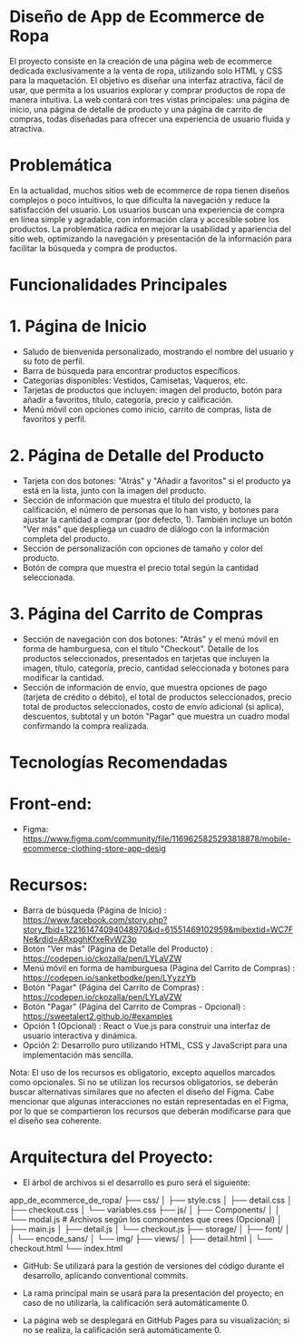 # Diseño de App de Ecommerce de Ropa

El proyecto consiste en la creación de una página web de ecommerce dedicada exclusivamente a la venta de ropa, utilizando solo HTML y CSS para la maquetación. El objetivo es diseñar una interfaz atractiva, fácil de usar, que permita a los usuarios explorar y comprar productos de ropa de manera intuitiva. La web contará con tres vistas principales: una página de inicio, una página de detalle de producto y una página de carrito de compras, todas diseñadas para ofrecer una experiencia de usuario fluida y atractiva.


# Problemática

En la actualidad, muchos sitios web de ecommerce de ropa tienen diseños complejos o poco intuitivos, lo que dificulta la navegación y reduce la satisfacción del usuario. Los usuarios buscan una experiencia de compra en línea simple y agradable, con información clara y accesible sobre los productos. La problemática radica en mejorar la usabilidad y apariencia del sitio web, optimizando la navegación y presentación de la información para facilitar la búsqueda y compra de productos.


# Funcionalidades Principales

# 1. Página de Inicio

  - Saludo de bienvenida personalizado, mostrando el nombre del usuario y su foto de perfil.
  - Barra de búsqueda para encontrar productos específicos.
  - Categorías disponibles: Vestidos, Camisetas, Vaqueros, etc.
  - Tarjetas de productos que incluyen: imagen del producto, botón para añadir a favoritos, título, categoría, precio y calificación.
  - Menú móvil con opciones como inicio, carrito de compras, lista de favoritos y perfil.

# 2. Página de Detalle del Producto

  - Tarjeta con dos botones: "Atrás" y "Añadir a favoritos" si el producto ya está en la lista, junto con la imagen del producto.
  - Sección de información que muestra el título del producto, la calificación, el número de personas que lo han visto, y botones para ajustar la cantidad a comprar (por defecto, 1). También incluye un botón "Ver más" que despliega un cuadro de diálogo con la información completa del producto.
  - Sección de personalización con opciones de tamaño y color del producto.
  - Botón de compra que muestra el precio total según la cantidad seleccionada.

# 3. Página del Carrito de Compras

  - Sección de navegación con dos botones: "Atrás" y el menú móvil en forma de hamburguesa, con el título "Checkout".
Detalle de los productos seleccionados, presentados en tarjetas que incluyen la imagen, título, categoría, precio, cantidad seleccionada y botones para modificar la cantidad.
  - Sección de información de envío, que muestra opciones de pago (tarjeta de crédito o débito), el total de productos seleccionados, precio total de productos seleccionados, costo de envío adicional (si aplica), descuentos, subtotal y un botón "Pagar" que muestra un cuadro modal confirmando la compra realizada.


# Tecnologías Recomendadas

# Front-end: 

  - Figma: https://www.figma.com/community/file/1169625825293818878/mobile-ecommerce-clothing-store-app-desig

# Recursos:

  - Barra de búsqueda (Página de Inicio) : https://www.facebook.com/story.php?story_fbid=122161474094048970&id=61551469102959&mibextid=WC7FNe&rdid=ARxpghKfxeRvWZ3p
  - Botón "Ver más" (Página de Detalle del Producto) : https://codepen.io/ckozalla/pen/LYLaVZW
  - Menú móvil en forma de hamburguesa (Página del Carrito de Compras) : https://codepen.io/sanketbodke/pen/LYyzzYb
  - Botón "Pagar" (Página del Carrito de Compras) :  https://codepen.io/ckozalla/pen/LYLaVZW
  - Botón "Pagar" (Página del Carrito de Compras - Opcional) : https://sweetalert2.github.io/#examples
  - Opción 1 (Opcional) : React o Vue.js para construir una interfaz de usuario interactiva y dinámica.
  - Opción 2: Desarrollo puro utilizando HTML, CSS y JavaScript para una implementación más sencilla.


Nota: El uso de los recursos es obligatorio, excepto aquellos marcados como opcionales. Si no se utilizan los recursos obligatorios, se deberán buscar alternativas similares que no afecten el diseño del Figma. Cabe mencionar que algunas interacciones no están representadas en el Figma, por lo que se compartieron los recursos que deberán modificarse para que el diseño sea coherente.


# Arquitectura del Proyecto: 

  - El árbol de archivos si el desarrollo es puro será el siguiente:
    
app_de_ecommerce_de_ropa/
├── css/
│ ├── style.css
│ ├── detail.css
│ ├── checkout.css
│ └── variables.css
├── js/
│ ├── Components/
│ │ └── modal.js # Archivos según los componentes que crees (Opcional)
│ ├── main.js
│ ├── detail.js
│ └── checkout.js
├── storage/
│ ├── font/
│ │ └── encode_sans/
│ └── img/
├── views/
│ ├── detail.html
│ └── checkout.html
└── index.html

- GitHub: Se utilizará para la gestión de versiones del código durante el desarrollo, aplicando conventional commits.

- La rama principal main se usará para la presentación del proyecto; en caso de no utilizarla, la calificación será automáticamente 0.

- La página web se desplegará en GitHub Pages para su visualización; si no se realiza, la calificación será automáticamente 0.
